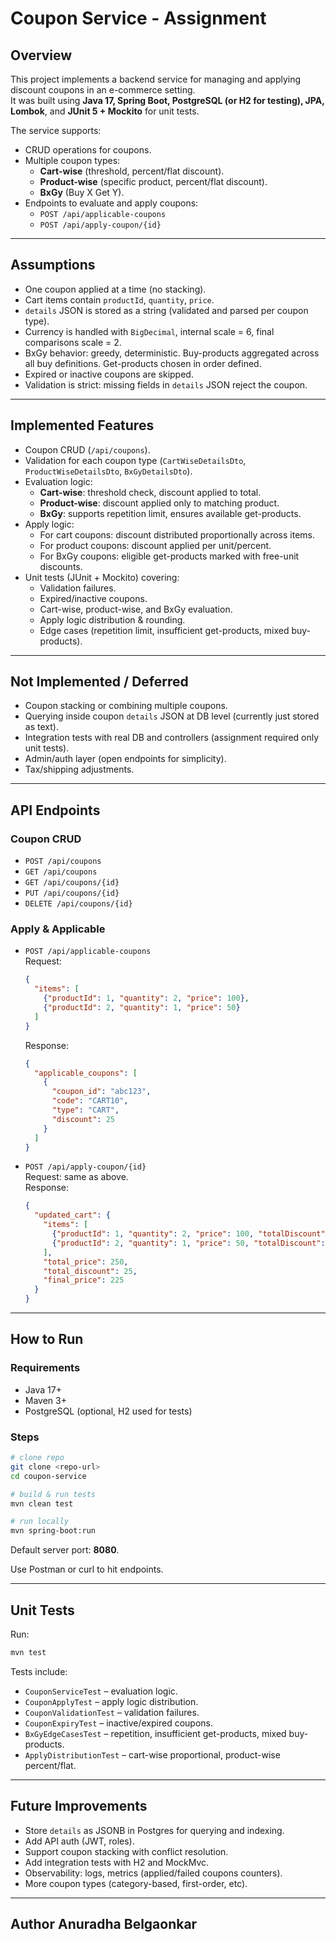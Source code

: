 # Coupon Service - Assignment

## Overview
This project implements a backend service for managing and applying discount coupons in an e-commerce setting.  
It was built using **Java 17, Spring Boot, PostgreSQL (or H2 for testing), JPA, Lombok**, and **JUnit 5 + Mockito** for unit tests.

The service supports:
- CRUD operations for coupons.
- Multiple coupon types:
  - **Cart-wise** (threshold, percent/flat discount).
  - **Product-wise** (specific product, percent/flat discount).
  - **BxGy** (Buy X Get Y).
- Endpoints to evaluate and apply coupons:
  - `POST /api/applicable-coupons`
  - `POST /api/apply-coupon/{id}`

---

## Assumptions
- One coupon applied at a time (no stacking).
- Cart items contain `productId`, `quantity`, `price`.
- `details` JSON is stored as a string (validated and parsed per coupon type).
- Currency is handled with `BigDecimal`, internal scale = 6, final comparisons scale = 2.
- BxGy behavior: greedy, deterministic. Buy-products aggregated across all buy definitions. Get-products chosen in order defined.
- Expired or inactive coupons are skipped.
- Validation is strict: missing fields in `details` JSON reject the coupon.

---

## Implemented Features
- Coupon CRUD (`/api/coupons`).
- Validation for each coupon type (`CartWiseDetailsDto`, `ProductWiseDetailsDto`, `BxGyDetailsDto`).
- Evaluation logic:
  - **Cart-wise**: threshold check, discount applied to total.
  - **Product-wise**: discount applied only to matching product.
  - **BxGy**: supports repetition limit, ensures available get-products.
- Apply logic:
  - For cart coupons: discount distributed proportionally across items.
  - For product coupons: discount applied per unit/percent.
  - For BxGy coupons: eligible get-products marked with free-unit discounts.
- Unit tests (JUnit + Mockito) covering:
  - Validation failures.
  - Expired/inactive coupons.
  - Cart-wise, product-wise, and BxGy evaluation.
  - Apply logic distribution & rounding.
  - Edge cases (repetition limit, insufficient get-products, mixed buy-products).

---

## Not Implemented / Deferred
- Coupon stacking or combining multiple coupons.
- Querying inside coupon `details` JSON at DB level (currently just stored as text).
- Integration tests with real DB and controllers (assignment required only unit tests).
- Admin/auth layer (open endpoints for simplicity).
- Tax/shipping adjustments.

---

## API Endpoints

### Coupon CRUD
- `POST /api/coupons`
- `GET /api/coupons`
- `GET /api/coupons/{id}`
- `PUT /api/coupons/{id}`
- `DELETE /api/coupons/{id}`

### Apply & Applicable
- `POST /api/applicable-coupons`  
  Request:
  ```json
  {
    "items": [
      {"productId": 1, "quantity": 2, "price": 100},
      {"productId": 2, "quantity": 1, "price": 50}
    ]
  }
  ```
  Response:
  ```json
  {
    "applicable_coupons": [
      {
        "coupon_id": "abc123",
        "code": "CART10",
        "type": "CART",
        "discount": 25
      }
    ]
  }
  ```

- `POST /api/apply-coupon/{id}`  
  Request: same as above.  
  Response:
  ```json
  {
    "updated_cart": {
      "items": [
        {"productId": 1, "quantity": 2, "price": 100, "totalDiscount": 20},
        {"productId": 2, "quantity": 1, "price": 50, "totalDiscount": 5}
      ],
      "total_price": 250,
      "total_discount": 25,
      "final_price": 225
    }
  }
  ```

---

## How to Run

### Requirements
- Java 17+
- Maven 3+
- PostgreSQL (optional, H2 used for tests)

### Steps
```bash
# clone repo
git clone <repo-url>
cd coupon-service

# build & run tests
mvn clean test

# run locally
mvn spring-boot:run
```

Default server port: **8080**.  

Use Postman or curl to hit endpoints.

---

## Unit Tests
Run:
```bash
mvn test
```

Tests include:
- `CouponServiceTest` – evaluation logic.
- `CouponApplyTest` – apply logic distribution.
- `CouponValidationTest` – validation failures.
- `CouponExpiryTest` – inactive/expired coupons.
- `BxGyEdgeCasesTest` – repetition, insufficient get-products, mixed buy-products.
- `ApplyDistributionTest` – cart-wise proportional, product-wise percent/flat.

---

## Future Improvements
- Store `details` as JSONB in Postgres for querying and indexing.
- Add API auth (JWT, roles).
- Support coupon stacking with conflict resolution.
- Add integration tests with H2 and MockMvc.
- Observability: logs, metrics (applied/failed coupons counters).
- More coupon types (category-based, first-order, etc).

---

## Author **Anuradha Belgaonkar**  

